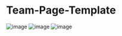 # Team-Page-Template

![image](https://github.com/vinay-a1coder/Team-Page-Template/assets/97262201/3886f724-8bba-4bfc-9450-68c2e39e4e35)
![image](https://github.com/vinay-a1coder/Team-Page-Template/assets/97262201/3be9de5f-246b-4043-8dbc-fdbaea3df04a)
![image](https://github.com/vinay-a1coder/Team-Page-Template/assets/97262201/ad1f6873-8c8f-40f0-897a-43302eca11e7)

